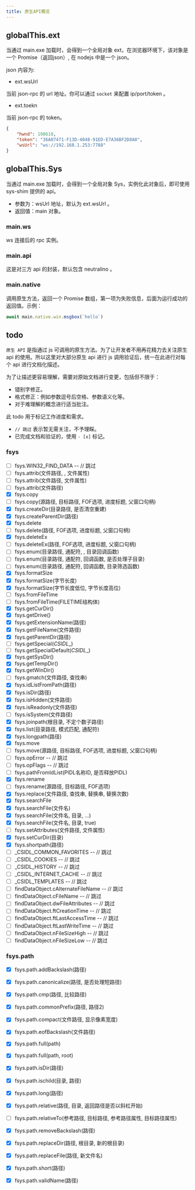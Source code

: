 ```yaml
---
title: 原生API概览
---
```


## globalThis.ext

当通过 main.exe 加载时，会得到一个全局对象 ext，在浏览器环境下，该对象是一个 Promise（返回json）, 在 nodejs 中是一个 json。

json 内容为:

- ext.wsUrl

当前 json-rpc 的 url 地址。你可以通过 `socket` 来配置 ip/port/token 。

- ext.toekn

当前 json-rpc 的 token。


``` json
{
    "hwnd": 198610,
    "token": "36A07471-F13D-4048-91ED-E7A36BF2D8A8",
    "wsUrl": "ws://192.168.1.253:7788"
}
```

## globalThis.Sys

当通过 main.exe 加载时，会得到一个全局对象 Sys，实例化此对象后，即可使用 sys-shim 提供的 api。

- 参数为：wsUrl 地址，默认为 ext.wsUrl 。
- 返回值：main 对象。

### main.ws

ws 连接后的 rpc 实例。

### main.api

这是对三方 api 的封装，默认包含 neutralino 。

### main.native

调用原生方法，返回一个 Promise 数组，第一项为失败信息，后面为运行成功的返回值。示例：

``` js
await main.native.win.msgbox(`hello`)
```


## todo

`原生 API` 是指通过 js 可调用的原生方法。为了让开发者不用再花精力去关注原生 api 的使用。所以这里对大部分原生 api 进行 js 调用验证后，统一在此进行对每个 api 进行文档化描述。


为了让描述更容易理解，需要对原始文档进行变更，包括但不限于：

- 错别字修正。
- 格式修正：例如参数逗号后空格、参数语义化等。
- 对于难理解的概念进行适当批注。

此 todo 用于标记工作进度和需求。

-  `// 跳过` 表示暂无需关注，不予理睬。
- 已完成文档和验证的，使用 `- [x]` 标记。


### fsys
- [ ] fsys.WIN32_FIND_DATA -- // 跳过
- [ ] fsys.attrib(文件路径, , 文件属性) 
- [ ] fsys.attrib(文件路径, 文件属性) 
- [ ] fsys.attrib(文件路径) 
- [x] fsys.copy 
- [ ] fsys.copy(源路径, 目标路径, FOF选项, 进度标题, 父窗口句柄) 
- [x] fsys.createDir(目录路径, 是否清空重建) 
- [x] fsys.createParentDir(路径) 
- [x] fsys.delete 
- [ ] fsys.delete(路径, FOF选项, 进度标题, 父窗口句柄) 
- [x] fsys.deleteEx 
- [ ] fsys.deleteEx(路径, FOF选项, 进度标题, 父窗口句柄) 
- [ ] fsys.enum(目录路径, 通配符, , 目录回调函数) 
- [ ] fsys.enum(目录路径, 通配符, 回调函数, 是否处理子目录) 
- [ ] fsys.enum(目录路径, 通配符, 回调函数, 目录筛选函数) 
- [x] fsys.formatSize 
- [x] fsys.formatSize(字节长度) 
- [x] fsys.formatSize(字节长度低位, 字节长度高位) 
- [ ] fsys.fromFileTime 
- [ ] fsys.fromFileTime(FILETIME结构体) 
- [x] fsys.getCurDir() 
- [x] fsys.getDrive() 
- [x] fsys.getExtensionName(路径) 
- [x] fsys.getFileName(文件路径) 
- [x] fsys.getParentDir(路径) 
- [ ] fsys.getSpecial(_CSIDL__) 
- [ ] fsys.getSpecialDefault(_CSIDL__) 
- [x] fsys.getSysDir() 
- [x] fsys.getTempDir() 
- [x] fsys.getWinDir() 
- [ ] fsys.gmatch(文件路径, 查找串) 
- [x] fsys.idListFromPath(路径) 
- [x] fsys.isDir(路径) 
- [x] fsys.isHidden(文件路径) 
- [x] fsys.isReadonly(文件路径) 
- [ ] fsys.isSystem(文件路径) 
- [x] fsys.joinpath(根目录, 不定个数子路径) 
- [x] fsys.list(目录路径, 模式匹配, 通配符) 
- [x] fsys.longpath(路径) 
- [x] fsys.move 
- [ ] fsys.move(源路径, 目标路径, FOF选项, 进度标题, 父窗口句柄) 
- [ ] fsys.opError -- // 跳过
- [ ] fsys.opFlags -- // 跳过
- [ ] fsys.pathFromIdList(PIDL名称ID, 是否释放PIDL) 
- [x] fsys.rename 
- [ ] fsys.rename(源路径, 目标路径, FOF选项) 
- [x] fsys.replace(文件路径, 查找串, 替换串, 替换次数) 
- [x] fsys.searchFile 
- [x] fsys.searchFile(文件名) 
- [x] fsys.searchFile(文件名, 目录, ...) 
- [x] fsys.searchFile(文件名, 目录, true) 
- [ ] fsys.setAttributes(文件路径, 文件属性) 
- [x] fsys.setCurDir(目录) 
- [x] fsys.shortpath(路径) 
- [ ] _CSIDL_COMMON_FAVORITES -- // 跳过
- [ ] _CSIDL_COOKIES -- // 跳过
- [ ] _CSIDL_HISTORY -- // 跳过
- [ ] _CSIDL_INTERNET_CACHE -- // 跳过
- [ ] _CSIDL_TEMPLATES -- // 跳过
- [ ] findDataObject.cAlternateFileName -- // 跳过
- [ ] findDataObject.cFileName -- // 跳过
- [ ] findDataObject.dwFileAttributes -- // 跳过
- [ ] findDataObject.ftCreationTime -- // 跳过
- [ ] findDataObject.ftLastAccessTime -- // 跳过
- [ ] findDataObject.ftLastWriteTime -- // 跳过
- [ ] findDataObject.nFileSizeHigh -- // 跳过
- [ ] findDataObject.nFileSizeLow -- // 跳过

### fsys.path

- [x] fsys.path.addBackslash(路径) 
- [x] fsys.path.canonicalize(路径, 是否处理短路径) 
- [x] fsys.path.cmp(路径, 比较路径) 
- [x] fsys.path.commonPrefix(路径, 路径2) 
- [x] fsys.path.compact(文件路径, 显示像素宽度) 
- [x] fsys.path.eofBackslash(文件路径) 
- [x] fsys.path.full(path) 
- [x] fsys.path.full(path, root) 
- [x] fsys.path.isDir(路径) 
- [x] fsys.path.ischild(目录, 路径) 
- [x] fsys.path.long(路径) 
- [x] fsys.path.relative(路径, 目录, 返回路径是否以斜杠开始) 
- [ ] fsys.path.relativeTo(参考路径, 目标路径, 参考路径属性, 目标路径属性) 
- [x] fsys.path.removeBackslash(路径) 
- [x] fsys.path.replaceDir(路径, 根目录, 新的根目录) 
- [x] fsys.path.replaceFile(路径, 新文件名) 
- [x] fsys.path.short(路径) 
- [x] fsys.path.validName(路径) 

